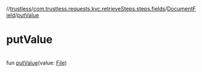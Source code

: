 //[trustless](../../../index.md)/[com.trustless.requests.kyc.retrieveSteps.steps.fields](../index.md)/[DocumentField](index.md)/[putValue](put-value.md)

# putValue

\
fun [putValue](put-value.md)(value: [File](https://developer.android.com/reference/kotlin/java/io/File.html))
